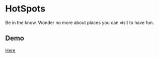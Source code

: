 #  HotSpots
Be in the know.
Wonder no more about places you can visit to have fun.

## Demo
[Here](https://melvin1atieno.github.io/HotSpot/)